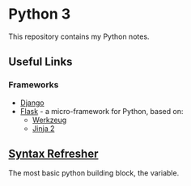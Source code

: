 # Python 3

This repository contains my Python notes.  

## Useful Links

### Frameworks
- [Django](https://www.djangoproject.com)
- [Flask](https://www.flask.pocoo.org) - a micro-framework for Python, based on:  
    - [Werkzeug](https://www.werkzeug.pocoo.org)
    - [Jinja 2](https://www.jinja.pocoo.org)  

## [Syntax Refresher](./Syntax_Refresher)

The most basic python building block, the variable.  
